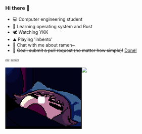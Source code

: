 ### Hi there 👋

- 💻 Computer engineering student
- 🦀 Learning operating system and Rust
- 🕊️ Watching YKK
- ⛰️ Playing 'inbento'
- 🍥 Chat with me about ramen~
- 💌 ~~Goal: submit a pull request (no matter how simple)!~~ [Done!](https://github.com/dqisme/wikipedia-reading-lists-chrome-extension/pull/11)

💤 💤💤


<a href="https://github.com/steveny9911/steveny9911/blob/master/zzz.gif">
  <img align="left" src="https://raw.githubusercontent.com/steveny9911/steveny9911/master/zzz.gif" height=195 />
</a>
<a href="https://github.com/anuraghazra/github-readme-stats">
  <img align="left" src="https://github-readme-stats.vercel.app/api?username=steveny9911&count_private=true&show_icons=true&theme=buefy" />
</a>


<!--
**steveny9911/steveny9911** is a ✨ _special_ ✨ repository because its `README.md` (this file) appears on your GitHub profile.

Here are some ideas to get you started:

- 🔭 I’m currently working on ...
- 🌱 I’m currently learning ...
- 👯 I’m looking to collaborate on ...
- 🤔 I’m looking for help with ...
- 💬 Ask me about ...
- 📫 How to reach me: ...
- 😄 Pronouns: ...
- ⚡ Fun fact: ...
-->
